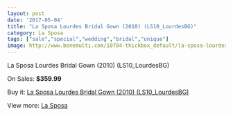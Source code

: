 ```yaml
---
layout: post
date: '2017-05-04'
title: "La Sposa Lourdes Bridal Gown (2010) (LS10_LourdesBG)"
category: La Sposa
tags: ["sale","special","wedding","bridal","unique"]
image: http://www.benemulti.com/10784-thickbox_default/la-sposa-lourdes-bridal-gown-2010-ls10lourdesbg.jpg
---
```

La Sposa Lourdes Bridal Gown (2010) (LS10_LourdesBG)

On Sales: **$359.99**
<a href="https://www.benemulti.com/en/la-sposa/4036-la-sposa-lourdes-bridal-gown-2010-ls10lourdesbg.html"><amp-img layout="responsive" width="600" height="600" src="//www.benemulti.com/10784-thickbox_default/la-sposa-lourdes-bridal-gown-2010-ls10lourdesbg.jpg" alt="La Sposa Lourdes Bridal Gown (2010) (LS10_LourdesBG) 0" /></a>
<a href="https://www.benemulti.com/en/la-sposa/4036-la-sposa-lourdes-bridal-gown-2010-ls10lourdesbg.html"><amp-img layout="responsive" width="600" height="600" src="//www.benemulti.com/10786-thickbox_default/la-sposa-lourdes-bridal-gown-2010-ls10lourdesbg.jpg" alt="La Sposa Lourdes Bridal Gown (2010) (LS10_LourdesBG) 1" /></a>
<a href="https://www.benemulti.com/en/la-sposa/4036-la-sposa-lourdes-bridal-gown-2010-ls10lourdesbg.html"><amp-img layout="responsive" width="600" height="600" src="//www.benemulti.com/10785-thickbox_default/la-sposa-lourdes-bridal-gown-2010-ls10lourdesbg.jpg" alt="La Sposa Lourdes Bridal Gown (2010) (LS10_LourdesBG) 2" /></a>

Buy it: [La Sposa Lourdes Bridal Gown (2010) (LS10_LourdesBG)](https://www.benemulti.com/en/la-sposa/4036-la-sposa-lourdes-bridal-gown-2010-ls10lourdesbg.html "La Sposa Lourdes Bridal Gown (2010) (LS10_LourdesBG)")

View more: [La Sposa](https://www.benemulti.com/en/38-la-sposa "La Sposa")
